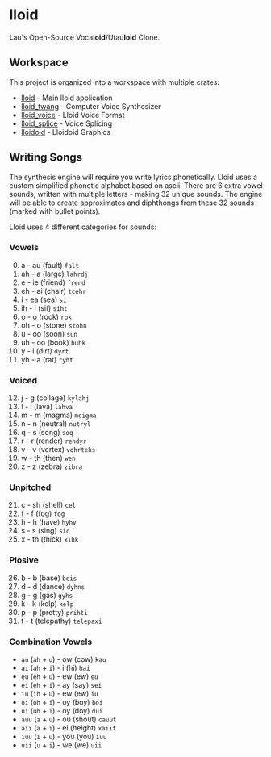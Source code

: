 # lloid
**L**au's Open-Source Voca**loid**/Utau**loid** Clone.

## Workspace
This project is organized into a workspace with multiple crates:

 - [lloid](lloid/) - Main lloid application
 - [lloid_twang](lloid_twang/) - Computer Voice Synthesizer
 - [lloid_voice](lloid_voice/) - Lloid Voice Format
 - [lloid_splice](lloid_splice/) - Voice Splicing
 - [lloidoid](lloidoid/) - Lloidoid Graphics

## Writing Songs
The synthesis engine will require you write lyrics phonetically.  Lloid uses a
custom simplified phonetic alphabet based on ascii.  There are 6 extra vowel
sounds, written with multiple letters - making 32 unique sounds.  The engine
will be able to create approximates and diphthongs from these 32 sounds (marked
with bullet points).

Lloid uses 4 different categories for sounds:

### Vowels
0. a - au (fault) `falt`
1. ah - a (large) `lahrdj`
2. e - ie (friend) `frend`
3. eh - ai (chair) `tcehr`
4. i - ea (sea) `si`
5. ih - i (sit) `siht`
6. o - o (rock) `rok`
7. oh - o (stone) `stohn`
8. u - oo (soon) `sun`
9. uh - oo (book) `buhk`
10. y - i (dirt) `dyrt`
11. yh - a (rat) `ryht`

### Voiced
12. j - g (collage) `kylahj`
13. l - l (lava) `lahva`
14. m - m (magma) `meigma`
15. n - n (neutral) `nutryl`
16. q - s (song) `soq`
17. r - r (render) `rendyr`
18. v - v (vortex) `vohrteks`
19. w - th (then) `wen`
20. z - z (zebra) `zibra`

### Unpitched
21. c - sh (shell) `cel`
22. f - f (fog) `fog`
23. h - h (have) `hyhv`
24. s - s (sing) `siq`
25. x - th (thick) `xihk`

### Plosive
26. b - b (base) `beis`
27. d - d (dance) `dyhns`
28. g - g (gas) `gyhs`
29. k - k (kelp) `kelp`
30. p - p (pretty) `prihti`
31. t - t (telepathy) `telepaxi`

### Combination Vowels
 - `au` (`ah` + `u`) - ow (cow) `kau`
 - `ai` (`ah` + `i`) - i (hi) `hai`
 - `eu` (`eh` + `u`) - ew (ew) `eu`
 - `ei` (`eh` + `i`) - ay (say) `sei`
 - `iu` (`ih` + `u`) - ew (ew) `iu`
 - `oi` (`oh` + `i`) - oy (boy) `boi`
 - `ui` (`uh` + `i`) - oy (doy) `dui`
 - `auu` (`a` + `u`) - ou (shout) `cauut`
 - `aii` (`a` + `i`) - ei (height) `xaiit`
 - `iuu` (`i` + `u`) - you (you) `iuu`
 - `uii` (`u` + `i`) - we (we) `uii`
